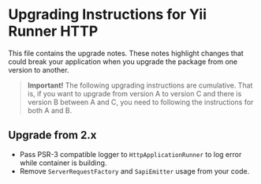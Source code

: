 # Upgrading Instructions for Yii Runner HTTP

This file contains the upgrade notes. These notes highlight changes that could break your
application when you upgrade the package from one version to another.

> **Important!** The following upgrading instructions are cumulative. That is, if you want
> to upgrade from version A to version C and there is version B between A and C, you need
> to following the instructions for both A and B.

## Upgrade from 2.x

- Pass PSR-3 compatible logger to `HttpApplicationRunner` to log error while container is building.
- Remove `ServerRequestFactory` and `SapiEmitter` usage from your code.
